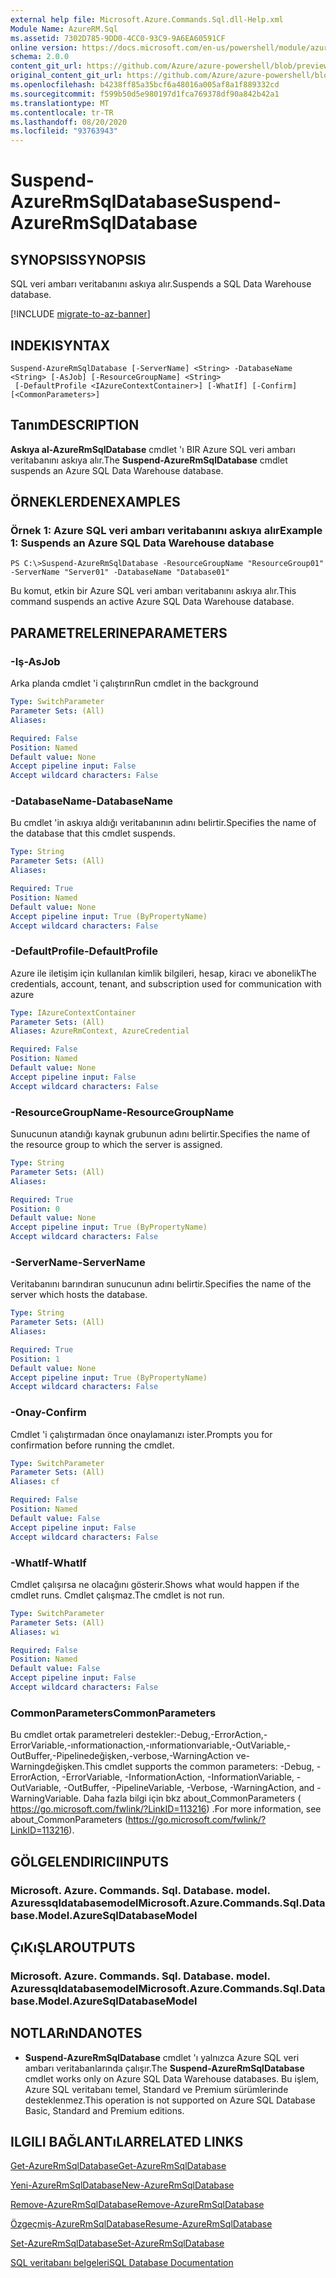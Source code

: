 ```yaml
---
external help file: Microsoft.Azure.Commands.Sql.dll-Help.xml
Module Name: AzureRM.Sql
ms.assetid: 7302D785-9DD0-4CC0-93C9-9A6EA60591CF
online version: https://docs.microsoft.com/en-us/powershell/module/azurerm.sql/suspend-azurermsqldatabase
schema: 2.0.0
content_git_url: https://github.com/Azure/azure-powershell/blob/preview/src/ResourceManager/Sql/Commands.Sql/help/Suspend-AzureRmSqlDatabase.md
original_content_git_url: https://github.com/Azure/azure-powershell/blob/preview/src/ResourceManager/Sql/Commands.Sql/help/Suspend-AzureRmSqlDatabase.md
ms.openlocfilehash: b4238ff85a35bcf6a48016a005af8a1f889332cd
ms.sourcegitcommit: f599b50d5e980197d1fca769378df90a842b42a1
ms.translationtype: MT
ms.contentlocale: tr-TR
ms.lasthandoff: 08/20/2020
ms.locfileid: "93763943"
---
```

# <span data-ttu-id="79fb9-101">Suspend-AzureRmSqlDatabase</span><span class="sxs-lookup"><span data-stu-id="79fb9-101">Suspend-AzureRmSqlDatabase</span></span>

## <span data-ttu-id="79fb9-102">SYNOPSIS</span><span class="sxs-lookup"><span data-stu-id="79fb9-102">SYNOPSIS</span></span>
<span data-ttu-id="79fb9-103">SQL veri ambarı veritabanını askıya alır.</span><span class="sxs-lookup"><span data-stu-id="79fb9-103">Suspends a SQL Data Warehouse database.</span></span>

[!INCLUDE [migrate-to-az-banner](../../includes/migrate-to-az-banner.md)]

## <span data-ttu-id="79fb9-104">INDEKI</span><span class="sxs-lookup"><span data-stu-id="79fb9-104">SYNTAX</span></span>

```
Suspend-AzureRmSqlDatabase [-ServerName] <String> -DatabaseName <String> [-AsJob] [-ResourceGroupName] <String>
 [-DefaultProfile <IAzureContextContainer>] [-WhatIf] [-Confirm] [<CommonParameters>]
```

## <span data-ttu-id="79fb9-105">Tanım</span><span class="sxs-lookup"><span data-stu-id="79fb9-105">DESCRIPTION</span></span>
<span data-ttu-id="79fb9-106">**Askıya al-AzureRmSqlDatabase** cmdlet 'ı BIR Azure SQL veri ambarı veritabanını askıya alır.</span><span class="sxs-lookup"><span data-stu-id="79fb9-106">The **Suspend-AzureRmSqlDatabase** cmdlet suspends an Azure SQL Data Warehouse database.</span></span>

## <span data-ttu-id="79fb9-107">ÖRNEKLERDEN</span><span class="sxs-lookup"><span data-stu-id="79fb9-107">EXAMPLES</span></span>

### <span data-ttu-id="79fb9-108">Örnek 1: Azure SQL veri ambarı veritabanını askıya alır</span><span class="sxs-lookup"><span data-stu-id="79fb9-108">Example 1: Suspends an Azure SQL Data Warehouse database</span></span>
```
PS C:\>Suspend-AzureRmSqlDatabase -ResourceGroupName "ResourceGroup01" -ServerName "Server01" -DatabaseName "Database01"
```

<span data-ttu-id="79fb9-109">Bu komut, etkin bir Azure SQL veri ambarı veritabanını askıya alır.</span><span class="sxs-lookup"><span data-stu-id="79fb9-109">This command suspends an active Azure SQL Data Warehouse database.</span></span>

## <span data-ttu-id="79fb9-110">PARAMETRELERINE</span><span class="sxs-lookup"><span data-stu-id="79fb9-110">PARAMETERS</span></span>

### <span data-ttu-id="79fb9-111">-Iş</span><span class="sxs-lookup"><span data-stu-id="79fb9-111">-AsJob</span></span>
<span data-ttu-id="79fb9-112">Arka planda cmdlet 'i çalıştırın</span><span class="sxs-lookup"><span data-stu-id="79fb9-112">Run cmdlet in the background</span></span>
```yaml
Type: SwitchParameter
Parameter Sets: (All)
Aliases:

Required: False
Position: Named
Default value: None
Accept pipeline input: False
Accept wildcard characters: False
```

### <span data-ttu-id="79fb9-113">-DatabaseName</span><span class="sxs-lookup"><span data-stu-id="79fb9-113">-DatabaseName</span></span>
<span data-ttu-id="79fb9-114">Bu cmdlet 'in askıya aldığı veritabanının adını belirtir.</span><span class="sxs-lookup"><span data-stu-id="79fb9-114">Specifies the name of the database that this cmdlet suspends.</span></span>

```yaml
Type: String
Parameter Sets: (All)
Aliases:

Required: True
Position: Named
Default value: None
Accept pipeline input: True (ByPropertyName)
Accept wildcard characters: False
```

### <span data-ttu-id="79fb9-115">-DefaultProfile</span><span class="sxs-lookup"><span data-stu-id="79fb9-115">-DefaultProfile</span></span>
<span data-ttu-id="79fb9-116">Azure ile iletişim için kullanılan kimlik bilgileri, hesap, kiracı ve abonelik</span><span class="sxs-lookup"><span data-stu-id="79fb9-116">The credentials, account, tenant, and subscription used for communication with azure</span></span>

```yaml
Type: IAzureContextContainer
Parameter Sets: (All)
Aliases: AzureRmContext, AzureCredential

Required: False
Position: Named
Default value: None
Accept pipeline input: False
Accept wildcard characters: False
```

### <span data-ttu-id="79fb9-117">-ResourceGroupName</span><span class="sxs-lookup"><span data-stu-id="79fb9-117">-ResourceGroupName</span></span>
<span data-ttu-id="79fb9-118">Sunucunun atandığı kaynak grubunun adını belirtir.</span><span class="sxs-lookup"><span data-stu-id="79fb9-118">Specifies the name of the resource group to which the server is assigned.</span></span>

```yaml
Type: String
Parameter Sets: (All)
Aliases:

Required: True
Position: 0
Default value: None
Accept pipeline input: True (ByPropertyName)
Accept wildcard characters: False
```

### <span data-ttu-id="79fb9-119">-ServerName</span><span class="sxs-lookup"><span data-stu-id="79fb9-119">-ServerName</span></span>
<span data-ttu-id="79fb9-120">Veritabanını barındıran sunucunun adını belirtir.</span><span class="sxs-lookup"><span data-stu-id="79fb9-120">Specifies the name of the server which hosts the database.</span></span>

```yaml
Type: String
Parameter Sets: (All)
Aliases:

Required: True
Position: 1
Default value: None
Accept pipeline input: True (ByPropertyName)
Accept wildcard characters: False
```

### <span data-ttu-id="79fb9-121">-Onay</span><span class="sxs-lookup"><span data-stu-id="79fb9-121">-Confirm</span></span>
<span data-ttu-id="79fb9-122">Cmdlet 'i çalıştırmadan önce onaylamanızı ister.</span><span class="sxs-lookup"><span data-stu-id="79fb9-122">Prompts you for confirmation before running the cmdlet.</span></span>

```yaml
Type: SwitchParameter
Parameter Sets: (All)
Aliases: cf

Required: False
Position: Named
Default value: False
Accept pipeline input: False
Accept wildcard characters: False
```

### <span data-ttu-id="79fb9-123">-WhatIf</span><span class="sxs-lookup"><span data-stu-id="79fb9-123">-WhatIf</span></span>
<span data-ttu-id="79fb9-124">Cmdlet çalışırsa ne olacağını gösterir.</span><span class="sxs-lookup"><span data-stu-id="79fb9-124">Shows what would happen if the cmdlet runs.</span></span>
<span data-ttu-id="79fb9-125">Cmdlet çalışmaz.</span><span class="sxs-lookup"><span data-stu-id="79fb9-125">The cmdlet is not run.</span></span>

```yaml
Type: SwitchParameter
Parameter Sets: (All)
Aliases: wi

Required: False
Position: Named
Default value: False
Accept pipeline input: False
Accept wildcard characters: False
```

### <span data-ttu-id="79fb9-126">CommonParameters</span><span class="sxs-lookup"><span data-stu-id="79fb9-126">CommonParameters</span></span>
<span data-ttu-id="79fb9-127">Bu cmdlet ortak parametreleri destekler:-Debug,-ErrorAction,-ErrorVariable,-ınformationaction,-ınformationvariable,-OutVariable,-OutBuffer,-Pipelinedeğişken,-verbose,-WarningAction ve-Warningdeğişken.</span><span class="sxs-lookup"><span data-stu-id="79fb9-127">This cmdlet supports the common parameters: -Debug, -ErrorAction, -ErrorVariable, -InformationAction, -InformationVariable, -OutVariable, -OutBuffer, -PipelineVariable, -Verbose, -WarningAction, and -WarningVariable.</span></span> <span data-ttu-id="79fb9-128">Daha fazla bilgi için bkz about_CommonParameters ( https://go.microsoft.com/fwlink/?LinkID=113216) .</span><span class="sxs-lookup"><span data-stu-id="79fb9-128">For more information, see about_CommonParameters (https://go.microsoft.com/fwlink/?LinkID=113216).</span></span>

## <span data-ttu-id="79fb9-129">GÖLGELENDIRICI</span><span class="sxs-lookup"><span data-stu-id="79fb9-129">INPUTS</span></span>

### <span data-ttu-id="79fb9-130">Microsoft. Azure. Commands. Sql. Database. model. Azuressqldatabasemodel</span><span class="sxs-lookup"><span data-stu-id="79fb9-130">Microsoft.Azure.Commands.Sql.Database.Model.AzureSqlDatabaseModel</span></span>

## <span data-ttu-id="79fb9-131">ÇıKıŞLAR</span><span class="sxs-lookup"><span data-stu-id="79fb9-131">OUTPUTS</span></span>

### <span data-ttu-id="79fb9-132">Microsoft. Azure. Commands. Sql. Database. model. Azuressqldatabasemodel</span><span class="sxs-lookup"><span data-stu-id="79fb9-132">Microsoft.Azure.Commands.Sql.Database.Model.AzureSqlDatabaseModel</span></span>

## <span data-ttu-id="79fb9-133">NOTLARıNDA</span><span class="sxs-lookup"><span data-stu-id="79fb9-133">NOTES</span></span>
* <span data-ttu-id="79fb9-134">**Suspend-AzureRmSqlDatabase** cmdlet 'ı yalnızca Azure SQL veri ambarı veritabanlarında çalışır.</span><span class="sxs-lookup"><span data-stu-id="79fb9-134">The **Suspend-AzureRmSqlDatabase** cmdlet works only on Azure SQL Data Warehouse databases.</span></span> <span data-ttu-id="79fb9-135">Bu işlem, Azure SQL veritabanı temel, Standard ve Premium sürümlerinde desteklenmez.</span><span class="sxs-lookup"><span data-stu-id="79fb9-135">This operation is not supported on Azure SQL Database Basic, Standard and Premium editions.</span></span>

## <span data-ttu-id="79fb9-136">ILGILI BAĞLANTıLAR</span><span class="sxs-lookup"><span data-stu-id="79fb9-136">RELATED LINKS</span></span>

[<span data-ttu-id="79fb9-137">Get-AzureRmSqlDatabase</span><span class="sxs-lookup"><span data-stu-id="79fb9-137">Get-AzureRmSqlDatabase</span></span>](./Get-AzureRmSqlDatabase.md)

[<span data-ttu-id="79fb9-138">Yeni-AzureRmSqlDatabase</span><span class="sxs-lookup"><span data-stu-id="79fb9-138">New-AzureRmSqlDatabase</span></span>](./New-AzureRmSqlDatabase.md)

[<span data-ttu-id="79fb9-139">Remove-AzureRmSqlDatabase</span><span class="sxs-lookup"><span data-stu-id="79fb9-139">Remove-AzureRmSqlDatabase</span></span>](./Remove-AzureRmSqlDatabase.md)

[<span data-ttu-id="79fb9-140">Özgeçmiş-AzureRmSqlDatabase</span><span class="sxs-lookup"><span data-stu-id="79fb9-140">Resume-AzureRmSqlDatabase</span></span>](./Resume-AzureRmSqlDatabase.md)

[<span data-ttu-id="79fb9-141">Set-AzureRmSqlDatabase</span><span class="sxs-lookup"><span data-stu-id="79fb9-141">Set-AzureRmSqlDatabase</span></span>](./Set-AzureRmSqlDatabase.md)

[<span data-ttu-id="79fb9-142">SQL veritabanı belgeleri</span><span class="sxs-lookup"><span data-stu-id="79fb9-142">SQL Database Documentation</span></span>](https://docs.microsoft.com/azure/sql-database/)


